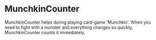 # MunchkinCounter 
MunchkinCounter helps during playing card-game 'Munchkin'. When you need to fight with a monster and everything changes so quickly, MunchkinCounter counts it immediately.
